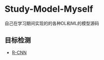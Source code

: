 # Study-Model-Myself
自己在学习期间实现的的各种DL和ML的模型源码
## 目标检测
- [R-CNN](https://github.com/phww/Study-Model-Myself/tree/main/R-CNN)
